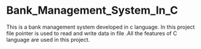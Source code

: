 # Bank_Management_System_In_C
This is a bank management system developed in c language. In this project file pointer is used to read and write data in file .All the features of C language are used in this project.
